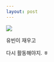 ```yaml
---
layout: post
---
```


![](http://cfile21.uf.tistory.com/image/276DC350531F1FE4021AF8)



유빈이 재우고

다시 활동해야지. ㅎ